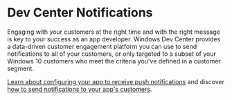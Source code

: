 ﻿# Dev Center Notifications

Engaging with your customers at the right time and with the right message is key to your success as an app developer. Windows Dev Center provides a data-driven customer engagement platform you can use to send notifications to all of your customers, or only targeted to a subset of your Windows 10 customers who meet the criteria you've defined in a customer segment.

[Learn about configuring your app to receive push notifications](https://docs.microsoft.com/windows/uwp/monetize/configure-your-app-to-receive-dev-center-notifications) and discover [how to send notifications to your app's customers](https://docs.microsoft.com/windows/uwp/publish/send-push-notifications-to-your-apps-customers).
